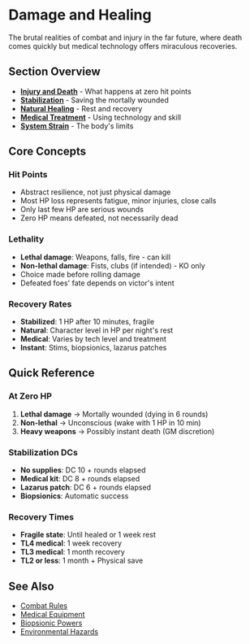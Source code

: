 # Damage and Healing

The brutal realities of combat and injury in the far future, where death comes quickly but medical technology offers miraculous recoveries.

## Section Overview

- **[Injury and Death](injury-death.md)** - What happens at zero hit points
- **[Stabilization](stabilization.md)** - Saving the mortally wounded
- **[Natural Healing](natural-healing.md)** - Rest and recovery
- **[Medical Treatment](medical-treatment.md)** - Using technology and skill
- **[System Strain](system-strain.md)** - The body's limits

## Core Concepts

### Hit Points
- Abstract resilience, not just physical damage
- Most HP loss represents fatigue, minor injuries, close calls
- Only last few HP are serious wounds
- Zero HP means defeated, not necessarily dead

### Lethality
- **Lethal damage**: Weapons, falls, fire - can kill
- **Non-lethal damage**: Fists, clubs (if intended) - KO only
- Choice made before rolling damage
- Defeated foes' fate depends on victor's intent

### Recovery Rates
- **Stabilized**: 1 HP after 10 minutes, fragile
- **Natural**: Character level in HP per night's rest
- **Medical**: Varies by tech level and treatment
- **Instant**: Stims, biopsionics, lazarus patches

## Quick Reference

### At Zero HP
1. **Lethal damage** → Mortally wounded (dying in 6 rounds)
2. **Non-lethal** → Unconscious (wake with 1 HP in 10 min)
3. **Heavy weapons** → Possibly instant death (GM discretion)

### Stabilization DCs
- **No supplies**: DC 10 + rounds elapsed
- **Medical kit**: DC 8 + rounds elapsed  
- **Lazarus patch**: DC 6 + rounds elapsed
- **Biopsionics**: Automatic success

### Recovery Times
- **Fragile state**: Until healed or 1 week rest
- **TL4 medical**: 1 week recovery
- **TL3 medical**: 1 month recovery
- **TL2 or less**: 1 month + Physical save

## See Also
- [Combat Rules](../combat/)
- [Medical Equipment](../../equipment/medical/)
- [Biopsionic Powers](../../psionics/disciplines/biopsionics.md)
- [Environmental Hazards](../environmental-hazards/)